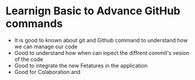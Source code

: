# Learnign Basic to Advance GitHub commands
* It is good to known about git and Github command to understand how we can manage our code
* Good to understand how when can inpect the diffrent commit's vesion of the code
* Good to integrate the new Fetatures in the application
* Good for Colaboration and 


